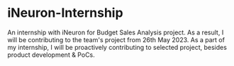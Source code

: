 # iNeuron-Internship
An internship with iNeuron for Budget Sales Analysis project. As a result, I will be contributing to the team's project from 26th May 2023. As a part of my internship, I will be proactively contributing to selected project, besides product development &amp; PoCs.
